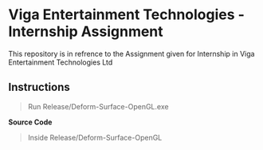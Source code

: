 # Viga Entertainment Technologies - Internship Assignment
This repository is in refrence to the Assignment given for Internship in Viga Entertainment Technologies Ltd

## Instructions

> Run Release/Deform-Surface-OpenGL.exe

**Source Code**

> Inside Release/Deform-Surface-OpenGL
